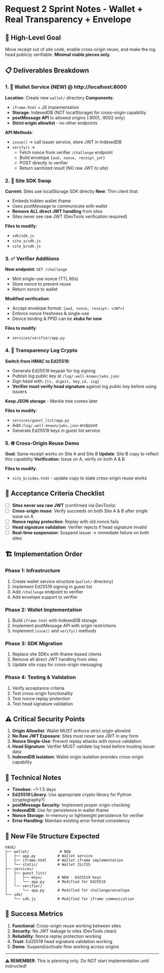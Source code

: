 # Request 2 Sprint Notes - Wallet + Real Transparency + Envelope

## 🎯 High-Level Goal
Move receipt out of site code, enable cross-origin reuse, and make the log head publicly verifiable. **Minimal viable pieces only.**

## 📋 Deliverables Breakdown

### 1. 🏦 Wallet Service (NEW) @ http://localhost:8000
**Location**: Create new `wallet/` directory
**Components**:
- `iframe.html` + JS implementation
- **Storage**: IndexedDB (NOT localStorage) for cross-origin capability
- **postMessage API** to allowed origins (:9001, :9002 only)
- **Strict origin allowlist** - no other endpoints

**API Methods**:
- `issue()` → call issuer service, store JWT in IndexedDB
- `verify()` → 
  - Fetch nonce from verifier `/challenge` endpoint
  - Build envelope `{aud, nonce, receipt_jwt}`
  - POST directly to verifier 
  - Return sanitized result (NO raw JWT to site)

### 2. 🔄 Site SDK Swap
**Current**: Sites use localStorage SDK directly
**New**: Thin client that:
- Embeds hidden wallet iframe
- Uses postMessage to communicate with wallet
- **Remove ALL direct JWT handling** from sites
- Sites never see raw JWT (DevTools verification required)

**Files to modify**:
- `sdk/sdk.js`
- `site_a/sdk.js` 
- `site_b/sdk.js`

### 3. ✅ Verifier Additions
**New endpoint**: `GET /challenge`
- Mint single-use nonce (TTL 60s)
- Store nonce to prevent reuse
- Return nonce to wallet

**Modified verification**:
- Accept envelope format: `{aud, nonce, receipt: <JWT>}`
- Enforce nonce freshness & single-use
- Device binding & PPID can be **stubs for now**

**Files to modify**:
- `services/verifier/app.py`

### 4. 🔐 Transparency Log Crypto
**Switch from HMAC to Ed25519**:
- Generate Ed25519 keypair for log signing
- Publish log public key at `/log/.well-known/jwks.json`
- Sign head with: `{ts, digest, key_id, sig}`
- **Verifier must verify head signature** against log public key before using issuers

**Keep JSON storage** - Merkle tree comes later

**Files to modify**:
- `services/guest_list/app.py`
- Add `/log/.well-known/jwks.json` endpoint
- Generate Ed25519 keys in guest list service

### 5. 🌐 Cross-Origin Reuse Demo
**Goal**: Same receipt works on Site A and Site B
**Update**: Site B copy to reflect this capability
**Verification**: Issue on A, verify on both A & B

**Files to modify**:
- `site_b/index.html` - update copy to state cross-origin reuse works

## 🧪 Acceptance Criteria Checklist

- [ ] **Sites never see raw JWT** (confirmed via DevTools)
- [ ] **Cross-origin reuse**: Verify succeeds on both Site A & B after single issue on A  
- [ ] **Nonce replay protection**: Replay with old nonce fails
- [ ] **Head signature validation**: Verifier rejects if head signature invalid
- [ ] **Real-time suspension**: Suspend issuer → immediate failure on both sites

## 🏗️ Implementation Order

### Phase 1: Infrastructure
1. Create wallet service structure (`wallet/` directory)
2. Implement Ed25519 signing in guest list
3. Add `/challenge` endpoint to verifier
4. Add envelope support to verifier

### Phase 2: Wallet Implementation  
1. Build `iframe.html` with IndexedDB storage
2. Implement postMessage API with origin restrictions
3. Implement `issue()` and `verify()` methods

### Phase 3: SDK Migration
1. Replace site SDKs with iframe-based clients
2. Remove all direct JWT handling from sites
3. Update site copy for cross-origin messaging

### Phase 4: Testing & Validation
1. Verify acceptance criteria
2. Test cross-origin functionality
3. Test nonce replay protection
4. Test head signature validation

## ⚠️ Critical Security Points

1. **Origin Allowlist**: Wallet MUST enforce strict origin allowlist
2. **No Raw JWT Exposure**: Sites must never see JWT in any form
3. **Nonce Single-Use**: Prevent replay attacks with nonce validation
4. **Head Signature**: Verifier MUST validate log head before trusting issuer data
5. **IndexedDB Isolation**: Wallet origin isolation provides cross-origin capability

## 🔧 Technical Notes

- **Timebox**: ~1-1.5 days
- **Ed25519 Library**: Use appropriate crypto library for Python (cryptography?)
- **postMessage Security**: Implement proper origin checking
- **IndexedDB**: Use for persistence in wallet iframe
- **Nonce Storage**: In-memory or lightweight persistence for verifier
- **Error Handling**: Maintain existing error format consistency

## 📁 New File Structure Expected

```
PAVE/
├── wallet/              # NEW
│   ├── app.py          # Wallet service 
│   ├── iframe.html     # Wallet iframe implementation
│   └── static/         # Wallet JS/CSS
├── services/
│   ├── guest_list/
│   │   ├── keys/       # NEW - Ed25519 keys
│   │   └── app.py      # Modified for Ed25519
│   └── verifier/
│       └── app.py      # Modified for challenge/envelope
└── sdk/
    └── sdk.js          # Modified for iframe communication
```

## 🎯 Success Metrics

1. **Functional**: Cross-origin reuse working between sites
2. **Security**: No JWT leakage to sites (DevTools clean)
3. **Reliability**: Nonce replay protection working
4. **Trust**: Ed25519 head signature validation working
5. **Demo**: Suspend/activate flow working across origins

---

**⚠️ REMEMBER**: This is planning only. Do NOT start implementation until instructed!